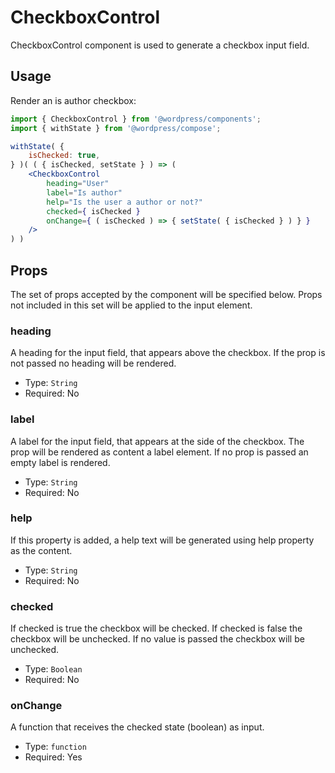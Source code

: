# CheckboxControl

CheckboxControl component is used to generate a checkbox input field.


## Usage

Render an is author checkbox:
```jsx
import { CheckboxControl } from '@wordpress/components';
import { withState } from '@wordpress/compose';

withState( {
	isChecked: true,
} )( ( { isChecked, setState } ) => ( 
	<CheckboxControl
		heading="User"
		label="Is author"
		help="Is the user a author or not?"
		checked={ isChecked }
		onChange={ ( isChecked ) => { setState( { isChecked } ) } }
	/>
) )
```

## Props

The set of props accepted by the component will be specified below.
Props not included in this set will be applied to the input element.

### heading

A heading for the input field, that appears above the checkbox. If the prop is not passed no heading will be rendered. 

- Type: `String`
- Required: No


### label

A label for the input field, that appears at the side of the checkbox.
The prop will be rendered as content a label element.
If no prop is passed an empty label is rendered.

- Type: `String`
- Required: No

### help

If this property is added, a help text will be generated using help property as the content.

- Type: `String`
- Required: No

### checked

If checked is true the checkbox will be checked. If checked is false the checkbox will be unchecked.
If no value is passed the checkbox will be unchecked.

- Type: `Boolean`
- Required: No

### onChange

A function that receives the checked state (boolean) as input.

- Type: `function`
- Required: Yes
